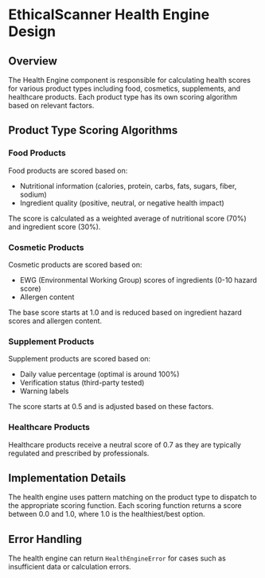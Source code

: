 # EthicalScanner Health Engine Design

## Overview
The Health Engine component is responsible for calculating health scores for various product types including food, cosmetics, supplements, and healthcare products. Each product type has its own scoring algorithm based on relevant factors.

## Product Type Scoring Algorithms

### Food Products
Food products are scored based on:
- Nutritional information (calories, protein, carbs, fats, sugars, fiber, sodium)
- Ingredient quality (positive, neutral, or negative health impact)

The score is calculated as a weighted average of nutritional score (70%) and ingredient score (30%).

### Cosmetic Products
Cosmetic products are scored based on:
- EWG (Environmental Working Group) scores of ingredients (0-10 hazard score)
- Allergen content

The base score starts at 1.0 and is reduced based on ingredient hazard scores and allergen content.

### Supplement Products
Supplement products are scored based on:
- Daily value percentage (optimal is around 100%)
- Verification status (third-party tested)
- Warning labels

The score starts at 0.5 and is adjusted based on these factors.

### Healthcare Products
Healthcare products receive a neutral score of 0.7 as they are typically regulated and prescribed by professionals.

## Implementation Details
The health engine uses pattern matching on the product type to dispatch to the appropriate scoring function. Each scoring function returns a score between 0.0 and 1.0, where 1.0 is the healthiest/best option.

## Error Handling
The health engine can return `HealthEngineError` for cases such as insufficient data or calculation errors.
